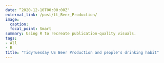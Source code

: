 ```yaml
---
date: “2020-12-10T00:00:00Z"
external_link: /post/tt_Beer_Production/
image:
  caption: 
  focal_point: Smart
summary: Using R to recreate publication-quality visuals.
tags:
- All
- R
title: "TidyTuesday US Beer Production and people's drinking habit"
---
```

